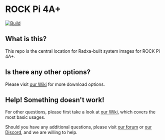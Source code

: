 # ROCK Pi 4A+
[![Build](https://github.com/radxa-build/rock-pi-4a-plus/workflows/Build/badge.svg)](https://github.com/radxa-build/rock-pi-4a-plus/actions/workflows/build.yml)

## What is this?

This repo is the central location for Radxa-built system images for ROCK Pi 4A+.

## Is there any other options?

Please visit [our Wiki](https://wiki.radxa.com/Rock4/downloads) for more download options.

## Help! Something doesn't work!

For other questions, please first take a look at [our Wiki](https://wiki.radxa.com/Rock4), which covers the most basic usages.

Should you have any additional questions, please visit [our forum](https://forum.radxa.com/) or [our Discord](https://rock.sh/go), and we are willing to help.
